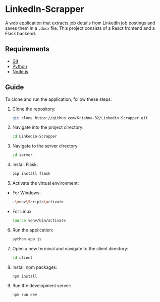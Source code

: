 # LinkedIn-Scrapper

A web application that extracts job details from LinkedIn job postings and saves them in a `.docx` file. This project consists of a React frontend and a Flask backend.

## Requirements
- [Git](https://git-scm.com/downloads)
- [Python](https://www.python.org/downloads/)
- [Node.js](https://nodejs.org/en/download/)

## Guide
To clone and run the application, follow these steps:

1. Clone the repository:
   ```bash
   git clone https://github.com/Krishna-32/Linkedin-Scrapper.git

2. Navigate into the project directory:
   ```bash
   cd Linkedin-Scrapper

3. Navigate to the server directory:
   ```bash
   cd server
   
4. Install Flask:
   ```bash
   pip install flask
   
5. Activate the virtual environment:
- For Windows:
   ```bash
   .\venv\Scripts\activate

- For Linux:
   ```bash
   source venv/bin/activate

6. Run the application:
   ```bash
   python app.js

7. Open a new terminal and navigate to the client directory:

    ```bash
   cd client

8. Install npm packages:
    ```bash
   npm install

    
9. Run the development server:
    ```bash
   npm run dev

